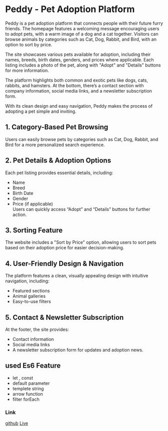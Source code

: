 # Peddy - Pet Adoption Platform


Peddy is a pet adoption platform that connects people with their future furry friends. The homepage features a welcoming message encouraging users to adopt pets, with a warm image of a dog and a cat together. Visitors can browse animals by categories such as Cat, Dog, Rabbit, and Bird, with an option to sort by price.

The site showcases various pets available for adoption, including their names, breeds, birth dates, genders, and prices where applicable. Each listing includes a photo of the pet, along with "Adopt" and "Details" buttons for more information.

The platform highlights both common and exotic pets like dogs, cats, rabbits, and hamsters. At the bottom, there’s a contact section with company information, social media links, and a newsletter subscription form.

With its clean design and easy navigation, Peddy makes the process of adopting a pet simple and inviting.

## 1. Category-Based Pet Browsing
Users can easily browse pets by categories such as Cat, Dog, Rabbit, and Bird for a more personalized search experience.

## 2. Pet Details & Adoption Options  
Each pet listing provides essential details, including:

- Name  
- Breed
- Birth Date
- Gender
- Price (if applicable)<br>Users can quickly access “Adopt” and “Details” buttons for further action.

## 3. Sorting Feature

The website includes a "Sort by Price" option, allowing users to sort pets based on their adoption price for easier decision-making.

## 4. User-Friendly Design & Navigation

The platform features a clean, visually appealing design with intuitive navigation, including:

- Featured sections
- Animal galleries
- Easy-to-use filters

## 5. Contact & Newsletter Subscription
At the footer, the site provides:
- Contact information
- Social media links
- A newsletter subscription form for updates and adoption news.

## used Es6 Feature

- let , const
- default parameter
- templete string
- arrow function
- filter forEach

### Link  

[github](https://github.com/ProgrammingHero1/B10A6-Assess-Your-Asynchronous-JS-and-ES6-skills?tab=readme-ov-file)
[Live](https://adorable-biscuit-f8b868.netlify.app/)
